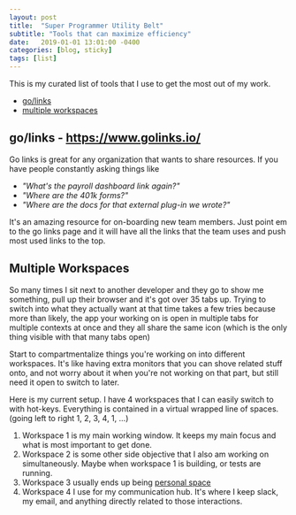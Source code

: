 ```yaml
---
layout: post
title:  "Super Programmer Utility Belt"
subtitle: "Tools that can maximize efficiency"
date:   2019-01-01 13:01:00 -0400
categories: [blog, sticky]
tags: [list]
---
```


This is my curated list of tools that I use to get the most out of my work.

* [go/links](#go/golinks)
* [multiple workspaces](#multiple-workspaces)

## go/links - https://www.golinks.io/
Go links is great for any organization that wants to share resources. If you have people constantly asking things like

  * *"What's the payroll dashboard link again?"*
  * *"Where are the 401k forms?"*
  * *"Where are the docs for that external plug-in we wrote?"*

It's an amazing resource for on-boarding new team members. Just point em to the go links page and it will have all the links that the team uses and push most used links to the top.

## Multiple Workspaces
So many times I sit next to another developer and they go to show me something, pull up their browser and it's got over 35 tabs up. Trying to switch into what they actually want at that time takes a few tries because more than likely, the app your working on is open in multiple tabs for multiple contexts at once and they all share the same icon (which is the only thing visible with that many tabs open)

Start to compartmentalize things you're working on into different workspaces. It's like having extra monitors that you can shove related stuff onto, and not worry about it when you're not working on that part, but still need it open to switch to later.

Here is my current setup. I have 4 workspaces that I can easily switch to with hot-keys. Everything is contained in a virtual wrapped line of spaces. (going left to right 1, 2, 3, 4, 1, ...)
  1. Workspace 1 is my main working window. It keeps my main focus and what is most important to get done.
  2. Workspace 2 is some other side objective that I also am working on simultaneously. Maybe when workspace 1 is building, or tests are running.
  3. Workspace 3 usually ends up being [personal space](https://i.imgur.com/ELU1Vy7.jpg)
  4. Workspace 4 I use for my communication hub. It's where I keep slack, my email, and anything directly related to those interactions.
